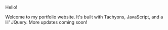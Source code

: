 Hello!

Welcome to my portfolio website. It's built with Tachyons, JavaScript, and a lil' JQuery. More updates coming soon!